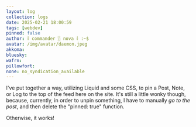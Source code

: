 ```yaml
---
layout: log
collection: logs
date: 2025-02-21 18:00:59
tags: [webdev]
pinned: false
author: ⸸ commander ░ nova ⸸ :~$
avatar: /img/avatar/daemon.jpeg
akkoma: 
bluesky: 
wafrn: 
pillowfort: 
none: no_syndication_available 
---
```

I've put together a way, utilizing Liquid and some CSS, to pin a Post, Note, or Log to the top of the feed here on the site. It's still a little wonky though, because, currently, in order to unpin something, I have to manually *go to the post*, and then delete the "pinned: true" function.

Otherwise, it works!